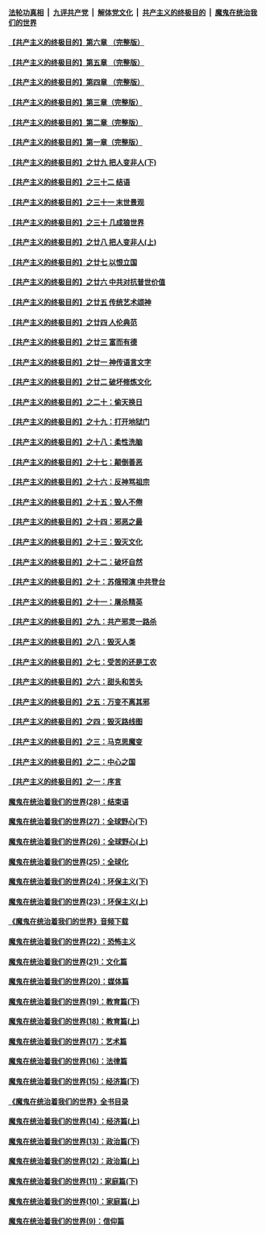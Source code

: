 ####  [法轮功真相](../../../../basic/blob/master/README.md?t=04080830) &nbsp;|&nbsp; [九评共产党](../../../../9ping.md/blob/master/README.md?t=04080830) &nbsp;|&nbsp; [解体党文化](../../../../jtdwh.md/blob/master/README.md?t=04080830)  &nbsp;|&nbsp; [共产主义的终极目的](../../../../gczydzjmd.md/blob/master/README.md?t=04080830) &nbsp;|&nbsp; [魔鬼在统治我们的世界](../../../../mgztzwmdsj.md/blob/master/README.md?t=04080830) 

#### [【共产主义的终极目的】第六章 （完整版）](../pages/nsc422/n11428913.md?t=04080830) 

#### [【共产主义的终极目的】第五章 （完整版）](../pages/nsc422/n11428912.md?t=04080830) 

#### [【共产主义的终极目的】第四章 （完整版）](../pages/nsc422/n11428907.md?t=04080830) 

#### [【共产主义的终极目的】第三章（完整版）](../pages/nsc422/n11428848.md?t=04080830) 

#### [【共产主义的终极目的】第二章（完整版）](../pages/nsc422/n11428831.md?t=04080830) 

#### [【共产主义的终极目的】第一章（完整版）](../pages/nsc422/n11417651.md?t=04080830) 

#### [【共产主义的终极目的】之廿九 把人变非人(下)](../pages/nsc422/n11344140.md?t=04080830) 

#### [【共产主义的终极目的】之三十二 结语](../pages/nsc422/n11360535.md?t=04080830) 

#### [【共产主义的终极目的】之三十一 末世景观](../pages/nsc422/n11351129.md?t=04080830) 

#### [【共产主义的终极目的】之三十 几成狼世界](../pages/nsc422/n11348280.md?t=04080830) 

#### [【共产主义的终极目的】之廿八 把人变非人(上)](../pages/nsc422/n11340492.md?t=04080830) 

#### [【共产主义的终极目的】之廿七 以恨立国](../pages/nsc422/n11336944.md?t=04080830) 

#### [【共产主义的终极目的】之廿六 中共对抗普世价值](../pages/nsc422/n11324785.md?t=04080830) 

#### [【共产主义的终极目的】之廿五 传统艺术颂神](../pages/nsc422/n11296396.md?t=04080830) 

#### [【共产主义的终极目的】之廿四 人伦典范](../pages/nsc422/n11296397.md?t=04080830) 

#### [【共产主义的终极目的】之廿三 富而有德](../pages/nsc422/n11283598.md?t=04080830) 

#### [【共产主义的终极目的】之廿一 神传语言文字](../pages/nsc422/n11263265.md?t=04080830) 

#### [【共产主义的终极目的】之廿二 破坏修炼文化](../pages/nsc422/n11245728.md?t=04080830) 

#### [【共产主义的终极目的】之二十：偷天换日](../pages/nsc422/n11238846.md?t=04080830) 

#### [【共产主义的终极目的】之十九：打开地狱门](../pages/nsc422/n11206376.md?t=04080830) 

#### [【共产主义的终极目的】之十八：柔性洗脑](../pages/nsc422/n11199994.md?t=04080830) 

#### [【共产主义的终极目的】之十七：颠倒善恶](../pages/nsc422/n11179782.md?t=04080830) 

#### [【共产主义的终极目的】之十六：反神骂祖宗](../pages/nsc422/n11166798.md?t=04080830) 

#### [【共产主义的终极目的】之十五：毁人不倦](../pages/nsc422/n11166792.md?t=04080830) 

#### [【共产主义的终极目的】之十四：邪恶之最](../pages/nsc422/n11150249.md?t=04080830) 

#### [【共产主义的终极目的】之十三：毁灭文化](../pages/nsc422/n11135227.md?t=04080830) 

#### [【共产主义的终极目的】之十二：破坏自然](../pages/nsc422/n11135214.md?t=04080830) 

#### [【共产主义的终极目的】之十：苏俄预演 中共登台](../pages/nsc422/n11118424.md?t=04080830) 

#### [【共产主义的终极目的】之十一：屠杀精英](../pages/nsc422/n11118442.md?t=04080830) 

#### [【共产主义的终极目的】之九：共产邪灵一路杀](../pages/nsc422/n11114139.md?t=04080830) 

#### [【共产主义的终极目的】之八：毁灭人类](../pages/nsc422/n11108503.md?t=04080830) 

#### [【共产主义的终极目的】之七：受苦的还是工农](../pages/nsc422/n11101809.md?t=04080830) 

#### [【共产主义的终极目的】之六：甜头和苦头](../pages/nsc422/n11096971.md?t=04080830) 

#### [【共产主义的终极目的】之五：万变不离其邪](../pages/nsc422/n11091285.md?t=04080830) 

#### [【共产主义的终极目的】之四：毁灭路线图](../pages/nsc422/n11086284.md?t=04080830) 

#### [【共产主义的终极目的】之三：马克思魔变](../pages/nsc422/n11061941.md?t=04080830) 

#### [【共产主义的终极目的】之二：中心之国](../pages/nsc422/n11047728.md?t=04080830) 

#### [【共产主义的终极目的】之一：序言](../pages/nsc422/n11086077.md?t=04080830) 

#### [魔鬼在统治着我们的世界(28)：结束语](../pages/nsc422/n10936246.md?t=04080830) 

#### [魔鬼在统治着我们的世界(27)：全球野心(下)](../pages/nsc422/n10928319.md?t=04080830) 

#### [魔鬼在统治着我们的世界(26)：全球野心(上)](../pages/nsc422/n10900318.md?t=04080830) 

#### [魔鬼在统治着我们的世界(25)：全球化](../pages/nsc422/n10788205.md?t=04080830) 

#### [魔鬼在统治着我们的世界(24)：环保主义(下)](../pages/nsc422/n10695307.md?t=04080830) 

#### [魔鬼在统治着我们的世界(23)：环保主义(上)](../pages/nsc422/n10688613.md?t=04080830) 

#### [《魔鬼在统治着我们的世界》音频下载](../pages/nsc422/n10635553.md?t=04080830) 

#### [魔鬼在统治着我们的世界(22)：恐怖主义](../pages/nsc422/n10614727.md?t=04080830) 

#### [魔鬼在统治着我们的世界(21)：文化篇](../pages/nsc422/n10597706.md?t=04080830) 

#### [魔鬼在统治着我们的世界(20)：媒体篇](../pages/nsc422/n10586579.md?t=04080830) 

#### [魔鬼在统治着我们的世界(19)：教育篇(下)](../pages/nsc422/n10564808.md?t=04080830) 

#### [魔鬼在统治着我们的世界(18)：教育篇(上)](../pages/nsc422/n10526970.md?t=04080830) 

#### [魔鬼在统治着我们的世界(17)：艺术篇](../pages/nsc422/n10499093.md?t=04080830) 

#### [魔鬼在统治着我们的世界(16)：法律篇](../pages/nsc422/n10485969.md?t=04080830) 

#### [魔鬼在统治着我们的世界(15)：经济篇(下)](../pages/nsc422/n10469975.md?t=04080830) 

#### [《魔鬼在统治着我们的世界》全书目录](../pages/nsc422/n10464261.md?t=04080830) 

#### [魔鬼在统治着我们的世界(14)：经济篇(上)](../pages/nsc422/n10457370.md?t=04080830) 

#### [魔鬼在统治着我们的世界(13)：政治篇(下)](../pages/nsc422/n10448270.md?t=04080830) 

#### [魔鬼在统治着我们的世界(12)：政治篇(上)](../pages/nsc422/n10444576.md?t=04080830) 

#### [魔鬼在统治着我们的世界(11)：家庭篇(下)](../pages/nsc422/n10440961.md?t=04080830) 

#### [魔鬼在统治着我们的世界(10)：家庭篇(上)](../pages/nsc422/n10435448.md?t=04080830) 

#### [魔鬼在统治着我们的世界(9)：信仰篇](../pages/nsc422/n10432159.md?t=04080830) 

